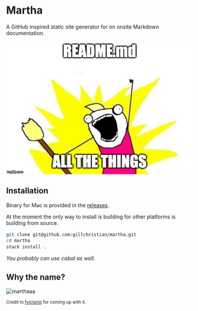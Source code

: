# Martha

A GitHub inspired static site generator for on onsite Markdown documentation.

![readme all the things](https://github.com/gillchristian/martha/blob/master/assets/all-the-things.jpg)

## Installation

Binary for Mac is provided in the
[releases](https://github.com/gillchristian/martha/releases).

At the moment the only way to install is building for other platforms is
building from source.

```bash
git clone git@github.com:gillchristian/martha.git
cd martha
stack install .
```

_You probably can use cabal as well_.

## Why the name?

![marthaaa](https://github.com/gillchristian/martha/blob/master/assets/martha.gif)

<small>

Credit to [fvictorio](https://github.com/fvictorio/) for coming up with it.

</small>
